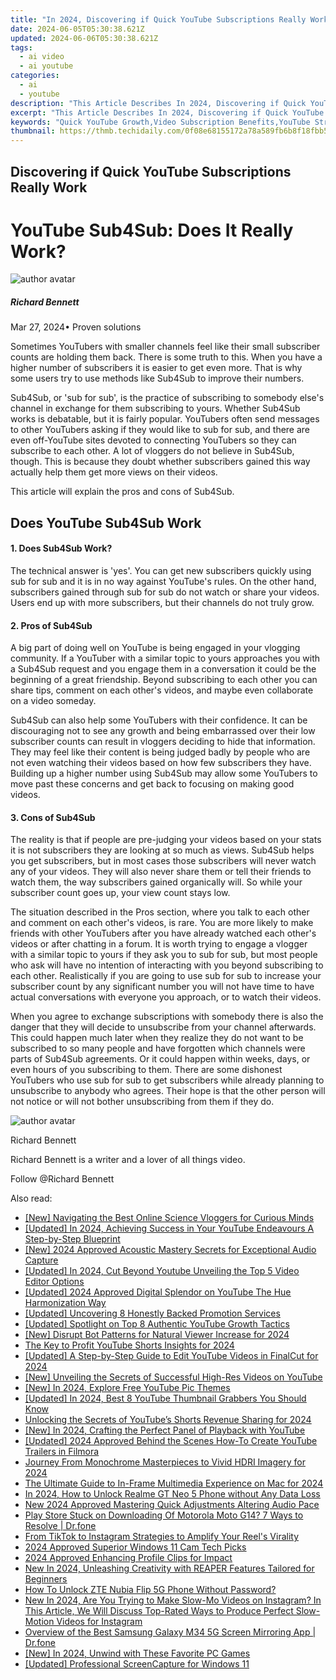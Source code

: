```yaml
---
title: "In 2024, Discovering if Quick YouTube Subscriptions Really Work."
date: 2024-06-05T05:30:38.621Z
updated: 2024-06-06T05:30:38.621Z
tags:
  - ai video
  - ai youtube
categories:
  - ai
  - youtube
description: "This Article Describes In 2024, Discovering if Quick YouTube Subscriptions Really Work."
excerpt: "This Article Describes In 2024, Discovering if Quick YouTube Subscriptions Really Work."
keywords: "Quick YouTube Growth,Video Subscription Benefits,YouTube Strategy Success,Effective Subscription Methods,Subscriber Retention Tips,YouTube Marketing ROI,Rapid Audience Expansion"
thumbnail: https://thmb.techidaily.com/0f08e68155172a78a589fb6b8f18fbb5a0a1a4069ed8867faff7b1ab4f999000.jpg
---
```


## Discovering if Quick YouTube Subscriptions Really Work

# YouTube Sub4Sub: Does It Really Work?

![author avatar](https://images.wondershare.com/filmora/article-images/richard-bennett.jpg)

##### Richard Bennett

 Mar 27, 2024• Proven solutions

 Sometimes YouTubers with smaller channels feel like their small subscriber counts are holding them back. There is some truth to this. When you have a higher number of subscribers it is easier to get even more. That is why some users try to use methods like Sub4Sub to improve their numbers.

 Sub4Sub, or 'sub for sub', is the practice of subscribing to somebody else's channel in exchange for them subscribing to yours. Whether Sub4Sub works is debatable, but it is fairly popular. YouTubers often send messages to other YouTubers asking if they would like to sub for sub, and there are even off-YouTube sites devoted to connecting YouTubers so they can subscribe to each other. A lot of vloggers do not believe in Sub4Sub, though. This is because they doubt whether subscribers gained this way actually help them get more views on their videos.

 This article will explain the pros and cons of Sub4Sub.

## Does YouTube Sub4Sub Work

#### 1\. Does Sub4Sub Work?

 The technical answer is 'yes'. You can get new subscribers quickly using sub for sub and it is in no way against YouTube's rules. On the other hand, subscribers gained through sub for sub do not watch or share your videos. Users end up with more subscribers, but their channels do not truly grow.

#### 2\. Pros of Sub4Sub

 A big part of doing well on YouTube is being engaged in your vlogging community. If a YouTuber with a similar topic to yours approaches you with a Sub4Sub request and you engage them in a conversation it could be the beginning of a great friendship. Beyond subscribing to each other you can share tips, comment on each other's videos, and maybe even collaborate on a video someday.

 Sub4Sub can also help some YouTubers with their confidence. It can be discouraging not to see any growth and being embarrassed over their low subscriber counts can result in vloggers deciding to hide that information. They may feel like their content is being judged badly by people who are not even watching their videos based on how few subscribers they have. Building up a higher number using Sub4Sub may allow some YouTubers to move past these concerns and get back to focusing on making good videos.

#### 3\. Cons of Sub4Sub

 The reality is that if people are pre-judging your videos based on your stats it is not subscribers they are looking at so much as views. Sub4Sub helps you get subscribers, but in most cases those subscribers will never watch any of your videos. They will also never share them or tell their friends to watch them, the way subscribers gained organically will. So while your subscriber count goes up, your view count stays low.

 The situation described in the Pros section, where you talk to each other and comment on each other's videos, is rare. You are more likely to make friends with other YouTubers after you have already watched each other's videos or after chatting in a forum. It is worth trying to engage a vlogger with a similar topic to yours if they ask you to sub for sub, but most people who ask will have no intention of interacting with you beyond subscribing to each other. Realistically if you are going to use sub for sub to increase your subscriber count by any significant number you will not have time to have actual conversations with everyone you approach, or to watch their videos.

 When you agree to exchange subscriptions with somebody there is also the danger that they will decide to unsubscribe from your channel afterwards. This could happen much later when they realize they do not want to be subscribed to so many people and have forgotten which channels were parts of Sub4Sub agreements. Or it could happen within weeks, days, or even hours of you subscribing to them. There are some dishonest YouTubers who use sub for sub to get subscribers while already planning to unsubscribe to anybody who agrees. Their hope is that the other person will not notice or will not bother unsubscribing from them if they do.

![author avatar](https://images.wondershare.com/filmora/article-images/richard-bennett.jpg)

Richard Bennett

Richard Bennett is a writer and a lover of all things video.

Follow @Richard Bennett

<span class="atpl-alsoreadstyle">Also read:</span>
<div><ul>
<li><a href="https://facebook-record-videos.techidaily.com/new-navigating-the-best-online-science-vloggers-for-curious-minds/"><u>[New] Navigating the Best Online Science Vloggers for Curious Minds</u></a></li>
<li><a href="https://facebook-record-videos.techidaily.com/updated-in-2024-achieving-success-in-your-youtube-endeavours-a-step-by-step-blueprint/"><u>[Updated] In 2024, Achieving Success in Your YouTube Endeavours  A Step-by-Step Blueprint</u></a></li>
<li><a href="https://facebook-record-videos.techidaily.com/new-2024-approved-acoustic-mastery-secrets-for-exceptional-audio-capture/"><u>[New] 2024 Approved  Acoustic Mastery  Secrets for Exceptional Audio Capture</u></a></li>
<li><a href="https://facebook-record-videos.techidaily.com/updated-in-2024-cut-beyond-youtube-unveiling-the-top-5-video-editor-options/"><u>[Updated] In 2024, Cut Beyond Youtube  Unveiling the Top 5 Video Editor Options</u></a></li>
<li><a href="https://facebook-record-videos.techidaily.com/updated-2024-approved-digital-splendor-on-youtube-the-hue-harmonization-way/"><u>[Updated] 2024 Approved  Digital Splendor on YouTube  The Hue Harmonization Way</u></a></li>
<li><a href="https://facebook-record-videos.techidaily.com/updated-uncovering-8-honestly-backed-promotion-services/"><u>[Updated] Uncovering 8 Honestly Backed Promotion Services</u></a></li>
<li><a href="https://facebook-record-videos.techidaily.com/updated-spotlight-on-top-8-authentic-youtube-growth-tactics/"><u>[Updated] Spotlight on Top 8 Authentic YouTube Growth Tactics</u></a></li>
<li><a href="https://facebook-record-videos.techidaily.com/new-disrupt-bot-patterns-for-natural-viewer-increase-for-2024/"><u>[New] Disrupt Bot Patterns for Natural Viewer Increase for 2024</u></a></li>
<li><a href="https://facebook-record-videos.techidaily.com/the-key-to-profit-youtube-shorts-insights-for-2024/"><u>The Key to Profit  YouTube Shorts Insights for 2024</u></a></li>
<li><a href="https://facebook-record-videos.techidaily.com/updated-a-step-by-step-guide-to-edit-youtube-videos-in-finalcut-for-2024/"><u>[Updated] A Step-by-Step Guide to Edit YouTube Videos in FinalCut for 2024</u></a></li>
<li><a href="https://facebook-record-videos.techidaily.com/new-unveiling-the-secrets-of-successful-high-res-videos-on-youtube/"><u>[New] Unveiling the Secrets of Successful High-Res Videos on YouTube</u></a></li>
<li><a href="https://facebook-record-videos.techidaily.com/new-in-2024-explore-free-youtube-pic-themes/"><u>[New] In 2024, Explore Free YouTube Pic Themes</u></a></li>
<li><a href="https://facebook-record-videos.techidaily.com/updated-in-2024-best-8-youtube-thumbnail-grabbers-you-should-know/"><u>[Updated] In 2024, Best 8 YouTube Thumbnail Grabbers You Should Know</u></a></li>
<li><a href="https://facebook-record-videos.techidaily.com/unlocking-the-secrets-of-youtubes-shorts-revenue-sharing-for-2024/"><u>Unlocking the Secrets of YouTube’s Shorts Revenue Sharing for 2024</u></a></li>
<li><a href="https://facebook-record-videos.techidaily.com/new-in-2024-crafting-the-perfect-panel-of-playback-with-youtube/"><u>[New] In 2024, Crafting the Perfect Panel of Playback with YouTube</u></a></li>
<li><a href="https://facebook-record-videos.techidaily.com/updated-2024-approved-behind-the-scenes-how-to-create-youtube-trailers-in-filmora/"><u>[Updated] 2024 Approved  Behind the Scenes  How-To Create YouTube Trailers in Filmora</u></a></li>
<li><a href="https://extra-approaches.techidaily.com/journey-from-monochrome-masterpieces-to-vivid-hdri-imagery-for-2024/"><u>Journey From Monochrome Masterpieces to Vivid HDRI Imagery for 2024</u></a></li>
<li><a href="https://some-approaches.techidaily.com/the-ultimate-guide-to-in-frame-multimedia-experience-on-mac-for-2024/"><u>The Ultimate Guide to In-Frame Multimedia Experience on Mac for 2024</u></a></li>
<li><a href="https://easy-unlock-android.techidaily.com/in-2024-how-to-unlock-realme-gt-neo-5-phone-without-any-data-loss-by-drfone-android/"><u>In 2024, How to Unlock Realme GT Neo 5 Phone without Any Data Loss</u></a></li>
<li><a href="https://voice-adjusting.techidaily.com/new-2024-approved-mastering-quick-adjustments-altering-audio-pace/"><u>New 2024 Approved Mastering Quick Adjustments Altering Audio Pace</u></a></li>
<li><a href="https://howto.techidaily.com/play-store-stuck-on-downloading-of-motorola-moto-g14-7-ways-to-resolve-drfone-by-drfone-fix-android-problems-fix-android-problems/"><u>Play Store Stuck on Downloading Of Motorola Moto G14? 7 Ways to Resolve | Dr.fone</u></a></li>
<li><a href="https://instagram-video-recordings.techidaily.com/from-tiktok-to-instagram-strategies-to-amplify-your-reels-virality/"><u>From TikTok to Instagram  Strategies to Amplify Your Reel's Virality</u></a></li>
<li><a href="https://screen-mirroring-recording.techidaily.com/2024-approved-superior-windows-11-cam-tech-picks/"><u>2024 Approved  Superior Windows 11 Cam Tech Picks</u></a></li>
<li><a href="https://facebook-video-recording.techidaily.com/2024-approved-enhancing-profile-clips-for-impact/"><u>2024 Approved  Enhancing Profile Clips for Impact</u></a></li>
<li><a href="https://audio-editing.techidaily.com/new-in-2024-unleashing-creativity-with-reaper-features-tailored-for-beginners/"><u>New In 2024, Unleashing Creativity with REAPER Features Tailored for Beginners</u></a></li>
<li><a href="https://unlock-android.techidaily.com/how-to-unlock-zte-nubia-flip-5g-phone-without-password-by-drfone-android/"><u>How To Unlock ZTE Nubia Flip 5G Phone Without Password?</u></a></li>
<li><a href="https://ai-video-editing.techidaily.com/new-in-2024-are-you-trying-to-make-slow-mo-videos-on-instagram-in-this-article-we-will-discuss-top-rated-ways-to-produce-perfect-slow-motion-videos-for-inst/"><u>New In 2024, Are You Trying to Make Slow-Mo Videos on Instagram? In This Article, We Will Discuss Top-Rated Ways to Produce Perfect Slow-Motion Videos for Instagram</u></a></li>
<li><a href="https://screen-mirror.techidaily.com/overview-of-the-best-samsung-galaxy-m34-5g-screen-mirroring-app-drfone-by-drfone-android/"><u>Overview of the Best Samsung Galaxy M34 5G Screen Mirroring App | Dr.fone</u></a></li>
<li><a href="https://screen-capture.techidaily.com/new-in-2024-unwind-with-these-favorite-pc-games/"><u>[New] In 2024, Unwind with These Favorite PC Games</u></a></li>
<li><a href="https://screen-sharing-recording.techidaily.com/updated-professional-screencapture-for-windows-11/"><u>[Updated] Professional ScreenCapture for Windows 11</u></a></li>
</ul></div>

<ins class="adsbygoogle"
      style="display:block"
      data-ad-client="ca-pub-7571918770474297"
      data-ad-slot="8358498916"
      data-ad-format="auto"
      data-full-width-responsive="true"></ins>